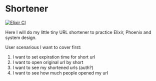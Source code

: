 # Shortener

[![Elixir CI](https://github.com/sashashakun/shortener/actions/workflows/default.yml/badge.svg?branch=master)](https://github.com/sashashakun/shortener/actions/workflows/default.yml)

Here I will do my little tiny URL shortener to practice Elixir, Phoenix and system design.

User scenarious I want to cover first:

1. I want to set expiration time for short url
1. I want to open original url by short
1. I want to see my shortened urls (auth?)
1. I want to see how much people opened my url